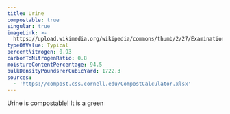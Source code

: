 ```yaml
---
title: Urine
compostable: true
singular: true
imageLink: >-
  https://upload.wikimedia.org/wikipedia/commons/thumb/2/27/Examination_of_the_urine%3B_a_manual_for_students_and_practitioners_%281909%29_%2814777020352%29.jpg/640px-Examination_of_the_urine%3B_a_manual_for_students_and_practitioners_%281909%29_%2814777020352%29.jpg
typeOfValue: Typical
percentNitrogen: 0.93
carbonToNitrogenRatio: 0.8
moistureContentPercentage: 94.5
bulkDensityPoundsPerCubicYard: 1722.3
sources:
  - 'https://compost.css.cornell.edu/CompostCalculator.xlsx'
---
```


Urine is compostable! It is a green
